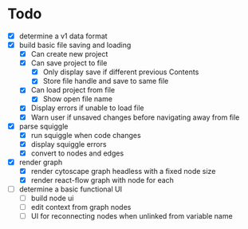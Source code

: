 # Todo

- [x] determine a v1 data format
- [x] build basic file saving and loading
  - [x] Can create new project
  - [x] Can save project to file
    - [x] Only display save if different previous Contents
    - [x] Store file handle and save to same file
  - [x] Can load project from file
    - [x] Show open file name
  - [x] Display errors if unable to load file
  - [x] Warn user if unsaved changes before navigating away from file
- [x] parse squiggle
  - [x] run squiggle when code changes
  - [x] display squiggle errors
  - [x] convert to nodes and edges
- [x] render graph
  - [x] render cytoscape graph headless with a fixed node size
  - [x] render react-flow graph with node for each
- [ ] determine a basic functional UI
  - [ ] build node ui
  - [ ] edit context from graph nodes
  - [ ] UI for reconnecting nodes when unlinked from variable name
